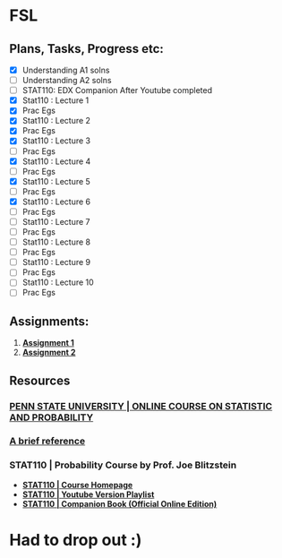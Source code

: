 <!--# cs_rkm
 Personal repository for organising and maintaining the course related documents -->

# FSL
## Plans, Tasks, Progress etc:
- [x] Understanding A1 solns
- [ ] Understanding A2 solns
- [ ] STAT110: EDX Companion After Youtube completed
- [x] Stat110 : Lecture 1
- [x] Prac Egs
- [x] Stat110 : Lecture 2
- [x] Prac Egs
- [x] Stat110 : Lecture 3
- [ ] Prac Egs
- [x] Stat110 : Lecture 4
- [ ] Prac Egs
- [x] Stat110 : Lecture 5
- [ ] Prac Egs
- [x] Stat110 : Lecture 6
- [ ] Prac Egs
- [ ] Stat110 : Lecture 7
- [ ] Prac Egs
- [ ] Stat110 : Lecture 8
- [ ] Prac Egs
- [ ] Stat110 : Lecture 9
- [ ] Prac Egs
- [ ] Stat110 : Lecture 10
- [ ] Prac Egs

## Assignments:
1. <b><a href="https://github.com/commandantekaustav/cs_rkm/blob/master/FSL/Assignments/FSL01.pdf"> Assignment 1 </a></b>
2. <b><a href="https://github.com/commandantekaustav/cs_rkm/blob/master/FSL/Assignments/FSL02.pdf"> Assignment 2 </a></b>

## Resources
### <a href="https://newonlinecourses.science.psu.edu/stat414/node/3/">PENN STATE UNIVERSITY | ONLINE COURSE ON STATISTIC AND PROBABILITY</a></b>
### <a href="http://ai.stanford.edu/~paskin/gm-short-course/lec1.pdf"> A brief reference </a>
### STAT110 | Probability Course by Prof. Joe Blitzstein
- <b><a href="https://projects.iq.harvard.edu/stat110/about">STAT110 | Course Homepage</a></b>
- <b><a href="https://www.youtube.com/playlist?list=PL2SOU6wwxB0uwwH80KTQ6ht66KWxbzTIo">STAT110 | Youtube Version Playlist</a></b>
- <b><a href="https://drive.google.com/file/d/1VmkAAGOYCTORq1wxSQqy255qLJjTNvBI/view">STAT110 | Companion Book (Official Online Edition)</a></b>




# Had to drop out :)
